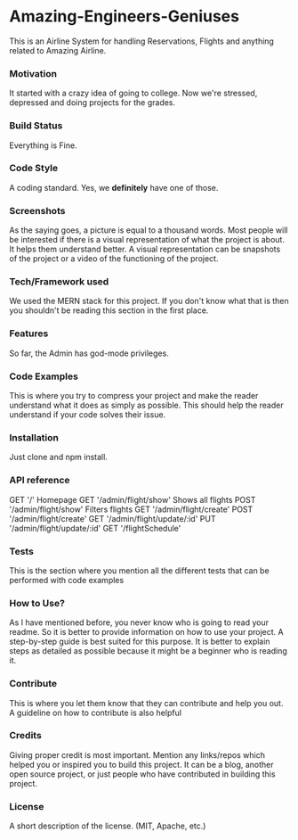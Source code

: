 # Amazing-Engineers-Geniuses
This is an Airline System for handling Reservations, Flights and anything related to Amazing Airline.

### Motivation
It started with a crazy idea of going to college. Now we're stressed, depressed and doing projects for the grades.

### Build Status
Everything is Fine.

### Code Style
A coding standard. Yes, we **definitely** have one of those.

### Screenshots
As the saying goes, a picture is equal to a thousand words. Most people will be interested if there is a visual representation of what the project is about. It helps them understand better. A visual representation can be snapshots of the project or a video of the functioning of the project.

### Tech/Framework used
We used the MERN stack for this project. If you don't know what that is then you shouldn't be reading this section in the first place.

### Features
So far, the Admin has god-mode privileges.

### Code Examples
This is where you try to compress your project and make the reader understand what it does as simply as possible. This should help the reader understand if your code solves their issue.

### Installation
Just clone and npm install.

### API reference
GET '/' Homepage
GET '/admin/flight/show' Shows all flights
POST '/admin/flight/show'  Filters flights
GET '/admin/flight/create'
POST '/admin/flight/create'
GET '/admin/flight/update/:id'
PUT '/admin/flight/update/:id'
GET '/flightSchedule'

### Tests
This is the section where you mention all the different tests that can be performed with code examples

### How to Use?
As I have mentioned before, you never know who is going to read your readme. So it is better to provide information on how to use your project. A step-by-step guide is best suited for this purpose. It is better to explain steps as detailed as possible because it might be a beginner who is reading it.

### Contribute
This is where you let them know that they can contribute and help you out. A guideline on how to contribute is also helpful

### Credits
Giving proper credit is most important. Mention any links/repos which helped you or inspired you to build this project. It can be a blog, another open source project, or just people who have contributed in building this project.

### License
A short description of the license. (MIT, Apache, etc.)

